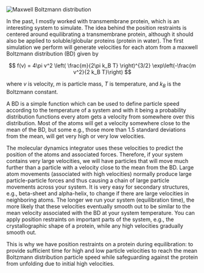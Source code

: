 
![Maxwell Boltzmann distribution](/images/blog/distribution.png)


In the past, I mostly worked with transmembrane protein, which is an interesting system to simulate. The idea behind the position restraints is centered around equilibrating a transmembrane protein, although it should also be applied to soluble/globular proteins (protein in water). The first simulation we perform will generate velocities for each atom from a maxwell Boltzmann distribution (BD) given by

$$
f(v) = 4\pi v^2 \left( \frac{m}{2\pi k_B T} \right)^{3/2} \exp\left(-\frac{m v^2}{2 k_B T}\right)
$$

where $v$ is velocity, $m$ is particle mass, $T$ is temperature, and $k_{B}$ is the Boltzmann constant.  

A BD is a simple function which can be used to define particle speed according to the temperature of a system and with it being a probability distribution functions every atom gets a velocity from somewhere over this distribution. Most of the atoms will get a velocity somewhere close to the mean of the BD, but some e.g., those more than 1.5 standard deviations from the mean, will get very high or very low velocities.  

The molecular dynamics integrator uses these velocities to predict the position of the atoms and associated forces. Therefore, if your system contains very large velocities, we will have particles that will move much further than a particle with a velocity close to the mean from the BD. Large atom movements (associated with high velocities) normally produce large particle-particle forces and thus causing a chain of large particle movements across your system. It is very easy for secondary structures, e.g., beta-sheet and alpha-helix, to change if there are large velocities in neighboring atoms. The longer we run your system (equilibration time), the more likely that these velocities eventually smooth out to be similar to the mean velocity associated with the BD at your system temperature. You can apply position restraints on important parts of the system, e.g., the crystallographic shape of a protein, while any high velocities gradually smooth out.  

This is why we have position restraints on a protein during equilibration: to provide sufficient time for high and low particle velocities to reach the mean Boltzmann distribution particle speed while safeguarding against the protein from unfolding due to initial high velocities.



